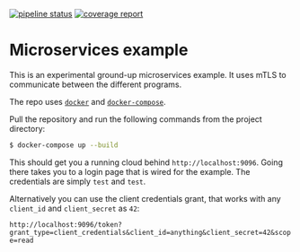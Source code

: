 [![pipeline status](https://gitlab.jaztec.info/jaztec/microservice-example/badges/master/pipeline.svg)](https://gitlab.jaztec.info/jaztec/microservice-example/-/commits/master)
[![coverage report](https://gitlab.jaztec.info/jaztec/microservice-example/badges/master/coverage.svg)](https://gitlab.jaztec.info/jaztec/microservice-example/-/commits/master)

# Microservices example

This is an experimental ground-up microservices example. It uses mTLS 
to communicate between the  different programs. 

The repo uses [`docker`](https://docs.docker.com/get-docker/) and 
[`docker-compose`](https://docs.docker.com/compose/install/). 

Pull the repository and run the following commands from the project 
directory:

```bash
$ docker-compose up --build
```
 
This should get you a running cloud behind `http://localhost:9096`. 
Going there takes you to a login page that is wired for the example. The 
credentials are simply `test` and `test`.

Alternatively you can use the client credentials grant, that works with any
`client_id` and `client_secret` as `42`:

`http://localhost:9096/token?grant_type=client_credentials&client_id=anything&client_secret=42&scope=read`

